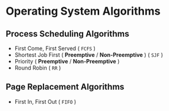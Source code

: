 # Operating System Algorithms

## Process Scheduling Algorithms

- First Come, First Served ( `FCFS` )
- Shortest Job First ( **Preemptive** / **Non-Preemptive** ) ( `SJF` )
- Priority ( **Preemptive** / **Non-Preemptive** )
- Round Robin ( `RR` )

## Page Replacement Algorithms

- First In, First Out ( `FIFO` )
